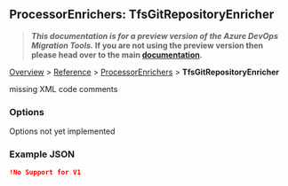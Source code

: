 ## ProcessorEnrichers: TfsGitRepositoryEnricher

>**_This documentation is for a preview version of the Azure DevOps Migration Tools._ If you are not using the preview version then please head over to the main [documentation](https://nkdagility.github.io/azure-devops-migration-tools).**

[Overview](.././index.md) > [Reference](../index.md) > [ProcessorEnrichers](./index.md) > **TfsGitRepositoryEnricher**

missing XML code comments

### Options

Options not yet implemented

### Example JSON

```JSON
!No Support for V1
```